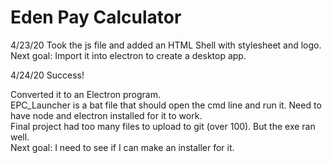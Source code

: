 # Eden Pay Calculator

4/23/20
Took the js file and added an HTML Shell with stylesheet and logo.
Next goal: Import it into electron to create a desktop app.

4/24/20
Success! 

Converted it to an Electron program.   
EPC_Launcher is a bat file that should open the cmd line and run it.  Need to have node and electron installed for it to work.  
Final project had too many files to upload to git (over 100).  But the exe ran well.  
Next goal: I need to see if I can make an installer for it.

